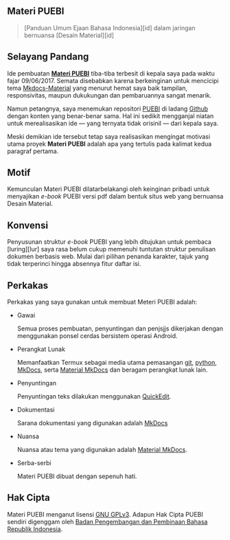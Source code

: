 ## Materi PUEBI

>[Panduan Umum Ejaan Bahasa Indonesia][id] dalam jaringan bernuansa [Desain Material][id]

## Selayang Pandang

Ide pembuatan [**Materi PUEBI**][materi] tiba-tiba terbesit di kepala saya pada waktu fajar 09/06/2017. Semata disebabkan karena berkeinginan untuk mencicipi tema [Mkdocs-Material][squid] yang menurut hemat saya baik tampilan, responsivitas, maupun dukukungan dan pembaruannya sangat menarik.

[materi]: https://mughnimind.github.io/Materi-PUEBI/
[squid]: https://github.com/squidfunk/mkdocs-material/blob/master/README.md

Namun petangnya, saya menemukan repositori [PUEBI][puebi] di ladang [Github][github] dengan konten yang benar-benar sama. Hal ini sedikit mengganjal niatan untuk merealisasikan ide — yang ternyata tidak orisinil — dari kepala saya.

[puebi]: https://github.com/search?utf8=✓&q=puebi
[github]: https://github.com

Meski demikian ide tersebut tetap saya realisasikan mengingat motivasi utama proyek **Materi PUEBI** adalah apa yang tertulis pada kalimat kedua paragraf pertama.

## Motif

Kemunculan Materi PUEBI dilatarbelakangi oleh keinginan pribadi untuk menyajikan _e-book_ PUEBI versi pdf dalam bentuk situs web yang bernuansa Desain Material.

## Konvensi

Penyusunan struktur _e-book_ PUEBI yang lebih ditujukan untuk pembaca [luring][lur] saya rasa belum cukup memenuhi tuntutan struktur penulisan dokumen berbasis web. Mulai dari pilihan penanda karakter, tajuk yang tidak terperinci hingga absennya fitur daftar isi.

## Perkakas

Perkakas yang saya gunakan untuk membuat Meteri PUEBI adalah:

* Gawai

   Semua proses pembuatan, penyuntingan dan penjsjjs dikerjakan dengan menggunakan ponsel cerdas bersistem operasi Android.

* Perangkat Lunak

   Memanfaatkan Termux sebagai media utama pemasangan [git][git], [python][py], [MkDocs][mkdocs], serta [Material MkDocs][squid] dan beragam perangkat lunak lain.

[git]: https://git-scm.com
[py]: https://www.python.org
[mkdocs]: http://www.mkdocs.org

* Penyuntingan

   Penyuntingan teks dilakukan menggunakan [QuickEdit][qedit].

* Dokumentasi

   Sarana dokumentasi yang digunakan adalah [MkDocs][mkdocs]

* Nuansa

   Nuansa atau tema yang digunakan adalah [Material MkDocs][squid].

* Serba-serbi

   Materi PUEBI dibuat dengan sepenuh hati.

[qedit]: https://play.google.com/store/apps/details?id=com.rhmsoft.edit

## Hak Cipta

Materi PUEBI menganut lisensi [GNU GPLv3][lis]. Adapun Hak Cipta PUEBI sendiri digenggam oleh [Badan Pengembangan dan Pembinaan Bahasa Republik Indonesia][88].

[lis]: LICENSE.md
[88]: http://badanbahasa.kemdikbud.go.id/

